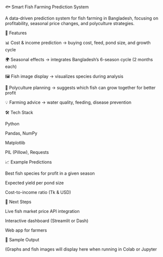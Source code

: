🐟 Smart Fish Farming Prediction System

A data-driven prediction system for fish farming in Bangladesh, focusing on profitability, seasonal price changes, and polyculture strategies.

🌟 Features

📊 Cost & income prediction → buying cost, feed, pond size, and growth cycle

🌍 Seasonal effects → integrates Bangladesh’s 6-season cycle (2 months each)

🖼️ Fish image display → visualizes species during analysis

🤝 Polyculture planning → suggests which fish can grow together for better profit

💡 Farming advice → water quality, feeding, disease prevention


🛠️ Tech Stack

Python

Pandas, NumPy

Matplotlib

PIL (Pillow), Requests


📈 Example Predictions

Best fish species for profit in a given season

Expected yield per pond size

Cost-to-income ratio (Tk & USD)


🚀 Next Steps

Live fish market price API integration

Interactive dashboard (Streamlit or Dash)

Web app for farmers


📸 Sample Output

(Graphs and fish images will display here when running in Colab or Jupyter

